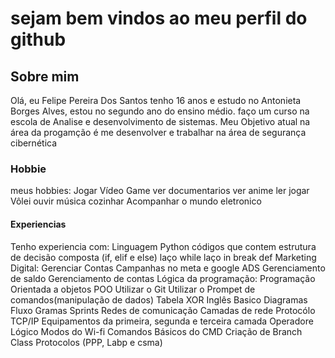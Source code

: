 <h1> sejam bem vindos ao meu perfil do github </h1>

<h2> Sobre mim </h2>
Olá, eu Felipe Pereira Dos Santos tenho 16 anos e estudo no Antonieta Borges Alves, estou no segundo ano do ensino médio. faço um curso na escola de Analise e desenvolvimento de sistemas. Meu Objetivo atual na área da progamção é me desenvolver e trabalhar na área de segurança cibernética

<h3>Hobbie</h4>
meus hobbies:
Jogar Vídeo Game
ver documentarios
ver anime
ler
jogar Vôlei
ouvir música
cozinhar
Acompanhar o mundo eletronico

<h4> Experiencias </h4>
Tenho experiencia com:
Linguagem Python
códigos que contem
estrutura de decisão composta (if, elif e else)
laço while
laço in break
def
Marketing Digital:
Gerenciar Contas
Campanhas no meta e google ADS
Gerenciamento de saldo
Gerenciamento de contas
Lógica da programação:
Programação Orientada a objetos POO
Utilizar o Git
Utilizar o Prompet de comandos(manipulação de dados)
Tabela XOR
Inglês Basico
Diagramas
Fluxo Gramas
Sprints
Redes de comunicação
Camadas de rede
Protocólo TCP/IP
Equipamentos da primeira, segunda e terceira camada
Operadore Lógico
Modos do Wi-fi
Comandos Básicos do CMD
Criação de Branch
Class
Protocolos (PPP, Labp e csma)